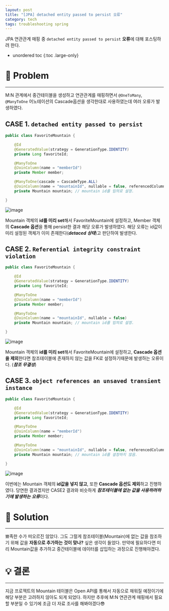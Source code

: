 ```yaml
---
layout: post
title: "[JPA] detached entity passed to persist 오류"
category: tech
tags: troubleshooting spring
---
```


JPA 연관관계 매핑 중 `detached entity passed to persist` **오류**에 대해 포스팅하려 한다.

* unordered toc
{:toc .large-only}

# 👿 Problem
***

M:N 관계에서 중간테이블을 생성하고 연관관계를 매핑하면서 `@OneToMany`, `@ManyToOne` 어노테이션의 Cascade옵션을 생각한대로 사용하였는데 여러 오류가 발생하였다. 

## CASE 1. `detached entity passed to persist`

```java
public class FavoriteMountain {

    @Id
    @GeneratedValue(strategy = GenerationType.IDENTITY)
    private Long favoriteId;

    @ManyToOne
    @JoinColumn(name = "memberId")
    private Member member;

    @ManyToOne(cascade = CascadeType.ALL)
    @JoinColumn(name = "mountainId", nullable = false, referencedColumnName = "mountainName")
    private Mountain mountain; // mountain id를 임의로 설정.

}
```

![image](https://user-images.githubusercontent.com/44282342/187972743-eade28c2-8a3a-4903-902b-945c1eea0d77.png)


Mountain 객체의 **id를 미리 set**해서 FavoriteMountain에 설정하고, Member 객체의 **Cascade 옵션**을 통해 persist한 결과 해당 오류가 발생하였다. 해당 오류는 id값이 미리 설정된 객체가 이미 존재한다(***detaced 상태***)고 판단하여 발생한다.

## CASE 2. `Referential integrity constraint violation`

```java
public class FavoriteMountain {

    @Id
    @GeneratedValue(strategy = GenerationType.IDENTITY)
    private Long favoriteId;

    @ManyToOne
    @JoinColumn(name = "memberId")
    private Member member;

    @ManyToOne
    @JoinColumn(name = "mountainId", nullable = false)
    private Mountain mountain; // mountain id를 임의로 설정.

}
```

![image](https://user-images.githubusercontent.com/44282342/187972920-88ee6520-efa3-468e-a1b7-cd2697fb180d.png)

Mountain 객체의 **id를 미리 set**해서 FavoriteMountain에 설정하고, **Cascade 옵션을 제외**한다면 참조테이블에 존재하지 않는 값을 FK로 설정하기때문에 발생하는 오류이다. (***참조 무결성***)

## CASE 3. `object references an unsaved transient instance`

```java
public class FavoriteMountain {

    @Id
    @GeneratedValue(strategy = GenerationType.IDENTITY)
    private Long favoriteId;

    @ManyToOne
    @JoinColumn(name = "memberId")
    private Member member;

    @ManyToOne
    @JoinColumn(name = "mountainId", nullable = false, referencedColumnName = "mountainName")
    private Mountain mountain; // mountain id를 설정하지 않음.

}
```

![image](https://user-images.githubusercontent.com/44282342/187973180-2c39689b-b469-4b74-a672-8ca351c67fc4.png)

이번에는 Mountain 객체의 **id값을 넣지 않고**, 또한 **Cascade 옵션도 제외**하고 진행하였다. 당연한 결과겠지만 CASE2 결과와 비슷하게 ***참조테이블에 없는 값을 사용하려하기에 발생하는 오류***이다.

# 👼 Solution
***

뾰족한 수가 떠오르진 않았다. 그도 그럴게 참조테이블(Mountain)에 없는 값을 참조하기 위해 값을 **자동으로 추가하는 것이 맞나?** 싶은 생각이 들었다. 만약에 필요하다면 미리 Mountain값을 추가하고 중간테이블에 데이터를 삽입하는 과정으로 진행해야겠다.

# 💡 결론
***

지금 프로젝트의 Mountain 테이블은 Open API를 통해서 자동으로 채워질 예정이기에 해당 부분은 고려하지 않아도 되게 되었다. 하지만 추후에 M:N 연관관계 매핑에서 필요할 부분일 수 있기에 조금 더 자료 조사를 해봐야겠다😎